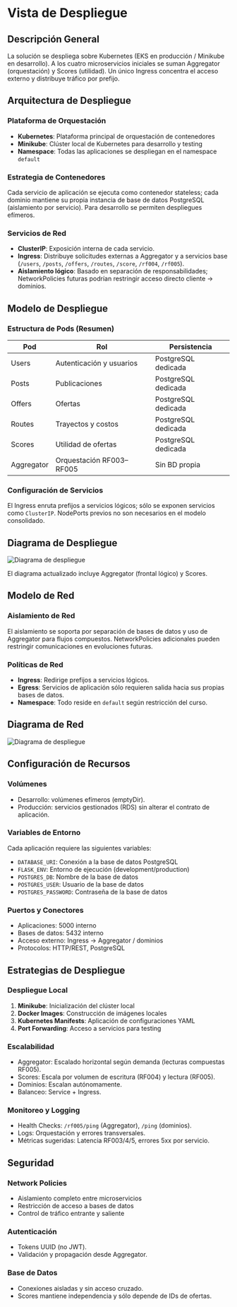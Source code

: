 # Vista de Despliegue

## Descripción General

La solución se despliega sobre Kubernetes (EKS en producción / Minikube en desarrollo). A los cuatro microservicios iniciales se suman Aggregator (orquestación) y Scores (utilidad). Un único Ingress concentra el acceso externo y distribuye tráfico por prefijo.

## Arquitectura de Despliegue

### Plataforma de Orquestación

- **Kubernetes**: Plataforma principal de orquestación de contenedores
- **Minikube**: Clúster local de Kubernetes para desarrollo y testing
- **Namespace**: Todas las aplicaciones se despliegan en el namespace `default`

### Estrategia de Contenedores

Cada servicio de aplicación se ejecuta como contenedor stateless; cada dominio mantiene su propia instancia de base de datos PostgreSQL (aislamiento por servicio). Para desarrollo se permiten despliegues efímeros.

### Servicios de Red

- **ClusterIP**: Exposición interna de cada servicio.
- **Ingress**: Distribuye solicitudes externas a Aggregator y a servicios base (`/users`, `/posts`, `/offers`, `/routes`, `/score`, `/rf004`, `/rf005`).
- **Aislamiento lógico**: Basado en separación de responsabilidades; NetworkPolicies futuras podrían restringir acceso directo cliente → dominios.

## Modelo de Despliegue

### Estructura de Pods (Resumen)

| Pod        | Rol                      | Persistencia        |
| ---------- | ------------------------ | ------------------- |
| Users      | Autenticación y usuarios | PostgreSQL dedicada |
| Posts      | Publicaciones            | PostgreSQL dedicada |
| Offers     | Ofertas                  | PostgreSQL dedicada |
| Routes     | Trayectos y costos       | PostgreSQL dedicada |
| Scores     | Utilidad de ofertas      | PostgreSQL dedicada |
| Aggregator | Orquestación RF003–RF005 | Sin BD propia       |

### Configuración de Servicios

El Ingress enruta prefijos a servicios lógicos; sólo se exponen servicios como `ClusterIP`. NodePorts previos no son necesarios en el modelo consolidado.

## Diagrama de Despliegue

![Diagrama de despliegue](diagrams/deployment.png)

El diagrama actualizado incluye Aggregator (frontal lógico) y Scores.

## Modelo de Red

### Aislamiento de Red

El aislamiento se soporta por separación de bases de datos y uso de Aggregator para flujos compuestos. NetworkPolicies adicionales pueden restringir comunicaciones en evoluciones futuras.

### Políticas de Red

- **Ingress**: Redirige prefijos a servicios lógicos.
- **Egress**: Servicios de aplicación sólo requieren salida hacia sus propias bases de datos.
- **Namespace**: Todo reside en `default` según restricción del curso.

## Diagrama de Red

![Diagrama de despliegue](diagrams/networks.png)

## Configuración de Recursos

### Volúmenes

- Desarrollo: volúmenes efímeros (emptyDir).
- Producción: servicios gestionados (RDS) sin alterar el contrato de aplicación.

### Variables de Entorno

Cada aplicación requiere las siguientes variables:

- `DATABASE_URI`: Conexión a la base de datos PostgreSQL
- `FLASK_ENV`: Entorno de ejecución (development/production)
- `POSTGRES_DB`: Nombre de la base de datos
- `POSTGRES_USER`: Usuario de la base de datos
- `POSTGRES_PASSWORD`: Contraseña de la base de datos

### Puertos y Conectores

- Aplicaciones: 5000 interno
- Bases de datos: 5432 interno
- Acceso externo: Ingress → Aggregator / dominios
- Protocolos: HTTP/REST, PostgreSQL

## Estrategias de Despliegue

### Despliegue Local

1. **Minikube**: Inicialización del clúster local
2. **Docker Images**: Construcción de imágenes locales
3. **Kubernetes Manifests**: Aplicación de configuraciones YAML
4. **Port Forwarding**: Acceso a servicios para testing

### Escalabilidad

- Aggregator: Escalado horizontal según demanda (lecturas compuestas RF005).
- Scores: Escala por volumen de escritura (RF004) y lectura (RF005).
- Dominios: Escalan autónomamente.
- Balanceo: Service + Ingress.

### Monitoreo y Logging

- Health Checks: `/rf005/ping` (Aggregator), `/ping` (dominios).
- Logs: Orquestación y errores transversales.
- Métricas sugeridas: Latencia RF003/4/5, errores 5xx por servicio.

## Seguridad

### Network Policies

- Aislamiento completo entre microservicios
- Restricción de acceso a bases de datos
- Control de tráfico entrante y saliente

### Autenticación

- Tokens UUID (no JWT).
- Validación y propagación desde Aggregator.

### Base de Datos

- Conexiones aisladas y sin acceso cruzado.
- Scores mantiene independencia y sólo depende de IDs de ofertas.

